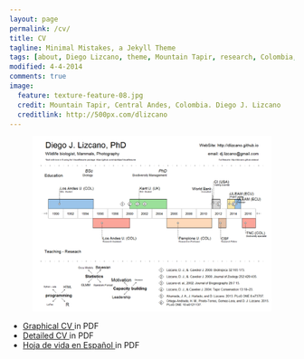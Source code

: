 ```yaml
---
layout: page
permalink: /cv/
title: CV
tagline: Minimal Mistakes, a Jekyll Theme
tags: [about, Diego Lizcano, theme, Mountain Tapir, research, Colombia, Paramo]
modified: 4-4-2014
comments: true
image:
  feature: texture-feature-08.jpg
  credit: Mountain Tapir, Central Andes, Colombia. Diego J. Lizcano
  creditlink: http://500px.com/dlizcano
---
```



<figure>
	<a href="/images/CV/Visual_CV2017.png"><img src="/images/CV/Visual_CV2017.png"></a>
	
</figure>


* [Graphical CV ](/content/Visual_CV_2017.pdf) in PDF
* [Detailed CV ](/content/CV-2016-Enlish.pdf) in PDF
* [Hoja de vida en Español ](/content/Hvida_Lizcano_2016_I.pdf) in PDF
